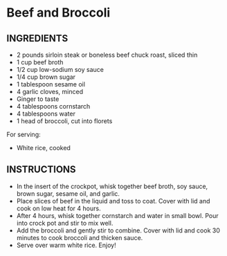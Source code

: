 # Beef and Broccoli

## INGREDIENTS

- 2 pounds sirloin steak or boneless beef chuck roast, sliced thin
- 1 cup beef broth
- 1/2 cup low-sodium soy sauce
- 1/4 cup brown sugar
- 1 tablespoon sesame oil
- 4 garlic cloves, minced
- Ginger to taste
- 4 tablespoons cornstarch
- 4 tablespoons water
- 1 head of broccoli, cut into florets

For serving:
- White rice, cooked

## INSTRUCTIONS
- In the insert of the crockpot, whisk together beef broth, soy sauce, brown sugar, sesame oil, and garlic.
- Place slices of beef in the liquid and toss to coat. Cover with lid and cook on low heat for 4 hours.
- After 4 hours, whisk together cornstarch and water in small bowl. Pour into crock pot and stir to mix well.
- Add the broccoli and gently stir to combine. Cover with lid and cook 30 minutes to cook broccoli and thicken sauce.
- Serve over warm white rice. Enjoy!

